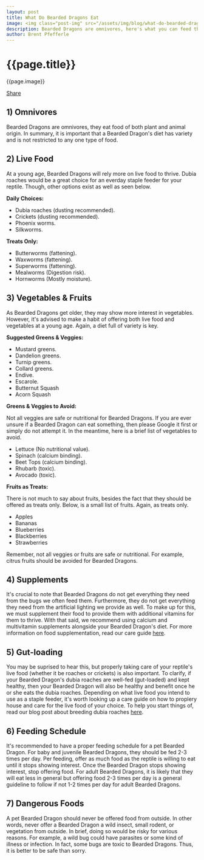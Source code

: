 ```yaml
---
layout: post
title: What Do Bearded Dragons Eat
image: <img class="post-img" src="/assets/img/blog/what-do-bearded-dragons-eat.png" alt="Picture of a Bearded Dragon.">
description: Bearded Dragons are omnivores, here's what you can feed them.
author: Brent Pfefferle
---
```


<!--Show More-->

# {{page.title}}
{{page.image}}

<div class="fb-share-button" data-href="https://beardeddragonowners.com/2022/04/23/what-do-bearded-dragons-eat.html" data-layout="button_count" data-size="large"><a target="_blank" href="https://www.facebook.com/sharer/sharer.php?u=https%3A%2F%2Fbeardeddragonowners.com%2F2022%2F04%2F23%2Fwhat-do-bearded-dragons-eat.html&amp;src=sdkpreparse" class="fb-xfbml-parse-ignore">Share</a></div>

## 1) Omnivores

Bearded Dragons are omnivores, they eat food of both plant 
and animal origin. In summary, it is important that a 
Bearded Dragon's diet has variety and is not restricted to 
any one type of food.

## 2) Live Food

At a young age, Bearded Dragons will rely more on live 
food to thrive. Dubia roaches would be a great choice 
for an everday staple feeder for your reptile. Though, 
other options exist as well as seen below.

**Daily Choices:**
- Dubia roaches (dusting recommended).
- Crickets (dusting recommended).
- Phoenix worms.
- Silkworms.

**Treats Only:**
- Butterworms (fattening).
- Waxworms (fattening).
- Superworms (fattening).
- Mealworms (Digestion risk).
- Hornworms (Mostly moisture).

## 3) Vegetables & Fruits

As Bearded Dragons get older, they may show more 
interest in vegetables. However, it's advised to 
make a habit of offering both live food and vegetables 
at a young age. Again, a diet full of variety is key.

**Suggested Greens & Veggies:**

- Mustard greens.
- Dandelion greens.
- Turnip greens.
- Collard greens.
- Endive.
- Escarole.
- Butternut Squash
- Acorn Squash

**Greens & Veggies to Avoid:**

Not all veggies are safe or nutritional for Bearded Dragons. If 
you are ever unsure if a Bearded Dragon can eat something, then 
please Google it first or simply do not attempt it. In the meantime, 
here is a brief list of vegetables to avoid.

- Lettuce (No nutritional value).
- Spinach (calcium binding).
- Beet Tops (calcium binding).
- Rhubarb (toxic).
- Avocado (toxic).

**Fruits as Treats:**

There is not much to say about fruits, besides the fact 
that they should be offered as treats only. Below, is a 
small list of fruits. Again, as treats only.

- Apples
- Bananas
- Blueberries
- Blackberries
- Strawberries

Remember, not all veggies or fruits are safe or nutritional. 
For example, citrus fruits should be avoided for Bearded Dragons.

## 4) Supplements

It's crucial to note that Bearded Dragons 
do not get everything they need from the bugs we often 
feed them. Furthermore, they do not get everything they 
need from the artificial lighting we provide as well. To 
make up for this, we must supplement their food to provide them 
with additional vitamins for them to thrive. With that said, 
we recommend using calcium and multivitamin supplements alongside 
your Bearded Dragon's diet. For more information on food 
supplementation, read our care guide <a href="https://beardeddragonowners.com/bearded-dragon-care-guide.html" target="_blank">here</a>.

## 5) Gut-loading

You may be suprised to hear this, but properly taking care 
of your reptile's live food (whether it be roaches or crickets) 
is also important. To clarify, if your Bearded Dragon's dubia 
roaches are well-fed (gut-loaded) and kept healthy, then your 
Bearded Dragon will also be healthy and benefit once he or she 
eats the dubia roaches. Depending on what live food you intend 
to use as a staple feeder, it's worth looking up a care guide on 
how to proplery house and care for the live food of your choice. 
To help you start things of, read our blog post about breeding 
dubia roaches <a href="https://beardeddragonowners.com/2021/11/17/how-to-breed-dubia-roaches.html" target="_blank">here</a>.

## 6) Feeding Schedule

It's recommended to have a proper feeding schedule 
for a pet Bearded Dragon. For baby and juvenile 
Bearded Dragons, they should be fed 2-3 times per 
day. Per feeding, offer as much food as the reptile 
is willing to eat until it stops showing interest. Once 
the Bearded Dragon stops showing interest, stop offering 
food. For adult Bearded Dragons, it is likely that they 
will eat less in general but offering food 2-3 times 
per day is a general guideline to follow if not 1-2 times 
per day for adult Bearded Dragons.

## 7) Dangerous Foods

A pet Bearded Dragon should never be offered 
food from outside. In other words, never offer 
a Bearded Dragon a wild insect, small rodent, or 
vegetation from outside. In brief, doing so would 
be risky for various reasons. For example, a wild bug could have parasites 
or some kind of illness or infection. In fact, some 
bugs are toxic to Bearded Dragons. Thus, it is better 
to be safe than sorry.